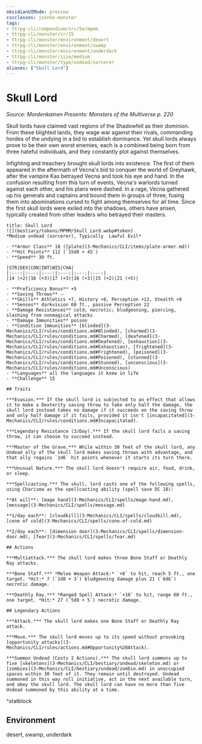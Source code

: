 ```yaml
---
obsidianUIMode: preview
cssclasses: json5e-monster
tags:
- ttrpg-cli/compendium/src/5e/mpmm
- ttrpg-cli/monster/cr/15
- ttrpg-cli/monster/environment/desert
- ttrpg-cli/monster/environment/swamp
- ttrpg-cli/monster/environment/underdark
- ttrpg-cli/monster/size/medium
- ttrpg-cli/monster/type/undead/sorcerer
aliases: ["Skull Lord"]
---
```

# Skull Lord
*Source: Mordenkainen Presents: Monsters of the Multiverse p. 220*  

Skull lords have claimed vast regions of the Shadowfell as their dominion. From these blighted lands, they wage war against their rivals, commanding hordes of the undying in a bid to establish dominance. Yet skull lords always prove to be their own worst enemies; each is a combined being born from three hateful individuals, and they constantly plot against themselves.

Infighting and treachery brought skull lords into existence. The first of them appeared in the aftermath of Vecna's bid to conquer the world of Greyhawk, after the vampire Kas betrayed Vecna and took his eye and hand. In the confusion resulting from this turn of events, Vecna's warlords turned against each other, and his plans were dashed. In a rage, Vecna gathered up his generals and captains and bound them in groups of three, fusing them into abominations cursed to fight among themselves for all time. Since the first skull lords were exiled into the shadows, others have arisen, typically created from other leaders who betrayed their masters.

```ad-statblock
title: Skull Lord
![](bestiary/tokens/MPMM/Skull Lord.webp#token)
*Medium undead (sorcerer), Typically  Lawful Evil*

- **Armor Class** 18 ([plate](3-Mechanics/CLI/items/plate-armor.md))
- **Hit Points** 112 (`15d8 + 45`)
- **Speed** 30 ft.

|STR|DEX|CON|INT|WIS|CHA|
|:---:|:---:|:---:|:---:|:---:|:---:|
|14 (+2)|16 (+3)|17 (+3)|16 (+3)|15 (+2)|21 (+5)|

- **Proficiency Bonus** +5
- **Saving Throws** ⏤
- **Skills** Athletics +7, History +8, Perception +12, Stealth +8
- **Senses** darkvision 60 ft., passive Perception 22
- **Damage Resistances** cold; necrotic; bludgeoning, piercing, slashing from nonmagical attacks
- **Damage Immunities** poison
- **Condition Immunities** [blinded](3-Mechanics/CLI/rules/conditions.md#Blinded), [charmed](3-Mechanics/CLI/rules/conditions.md#Charmed), [deafened](3-Mechanics/CLI/rules/conditions.md#Deafened), [exhaustion](3-Mechanics/CLI/rules/conditions.md#Exhaustion), [frightened](3-Mechanics/CLI/rules/conditions.md#Frightened), [poisoned](3-Mechanics/CLI/rules/conditions.md#Poisoned), [stunned](3-Mechanics/CLI/rules/conditions.md#Stunned), [unconscious](3-Mechanics/CLI/rules/conditions.md#Unconscious)
- **Languages** all the languages it knew in life
- **Challenge** 15

## Traits

***Evasion.*** If the skull lord is subjected to an effect that allows it to make a Dexterity saving throw to take only half the damage, the skull lord instead takes no damage if it succeeds on the saving throw and only half damage if it fails, provided it isn't [incapacitated](3-Mechanics/CLI/rules/conditions.md#Incapacitated).

***Legendary Resistance (3/Day).*** If the skull lord fails a saving throw, it can choose to succeed instead.

***Master of the Grave.*** While within 30 feet of the skull lord, any Undead ally of the skull lord makes saving throws with advantage, and that ally regains `1d6` hit points whenever it starts its turn there.

***Unusual Nature.*** The skull lord doesn't require air, food, drink, or sleep.

***Spellcasting.*** The skull, lord casts one of the following spells, using Charisma as the spellcasting ability (spell save DC 18):

**At will**: [mage hand](3-Mechanics/CLI/spells/mage-hand.md), [message](3-Mechanics/CLI/spells/message.md)

**1/day each**: [cloudkill](3-Mechanics/CLI/spells/cloudkill.md), [cone of cold](3-Mechanics/CLI/spells/cone-of-cold.md)

**2/day each**: [dimension door](3-Mechanics/CLI/spells/dimension-door.md), [fear](3-Mechanics/CLI/spells/fear.md)

## Actions

***Multiattack.*** The skull lord makes three Bone Staff or Deathly Ray attacks.

***Bone Staff.*** *Melee Weapon Attack:* `+8` to hit, reach 5 ft., one target. *Hit:* 7 (`1d8 + 3`) bludgeoning damage plus 21 (`6d6`) necrotic damage.

***Deathly Ray.*** *Ranged Spell Attack:* `+10` to hit, range 60 ft., one target. *Hit:* 27 (`5d8 + 5`) necrotic damage.

## Legendary Actions

***Attack.*** The skull lord makes one Bone Staff or Deathly Ray attack.

***Move.*** The skull lord moves up to its speed without provoking [opportunity attacks](3-Mechanics/CLI/rules/actions.md#Opportunity%20Attack).

***Summon Undead (Costs 2 Actions).*** The skull lord summons up to five [skeletons](3-Mechanics/CLI/bestiary/undead/skeleton.md) or [zombies](3-Mechanics/CLI/bestiary/undead/zombie.md) in unoccupied spaces within 30 feet of it. They remain until destroyed. Undead summoned in this way roll initiative, act in the next available turn, and obey the skull lord. The skull lord can have no more than five Undead summoned by this ability at a time.
```
^statblock

## Environment

desert, swamp, underdark